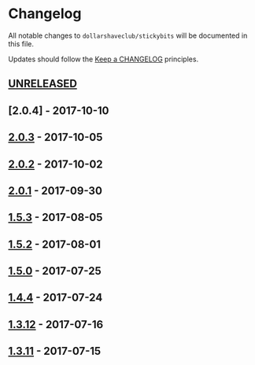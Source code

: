 # Changelog

All notable changes to `dollarshaveclub/stickybits` will be documented in this file.

Updates should follow the [Keep a CHANGELOG](http://keepachangelog.com/) principles.

## [UNRELEASED]

## [2.0.4] - 2017-10-10

## [2.0.3] - 2017-10-05

## [2.0.2] - 2017-10-02

## [2.0.1] - 2017-09-30

## [1.5.3] - 2017-08-05

## [1.5.2] - 2017-08-01

## [1.5.0] - 2017-07-25

## [1.4.4] - 2017-07-24

## [1.3.12] - 2017-07-16

## [1.3.11] - 2017-07-15

[unreleased]: https://github.com/dollarshaveclub/stickybits/compare/2.0.4...HEAD
[2.0.3]: https://github.com/dollarshaveclub/stickybits/compare/2.0.3...2.0.4
[2.0.2]: https://github.com/dollarshaveclub/stickybits/compare/2.0.2...2.0.3
[2.0.1]: https://github.com/dollarshaveclub/stickybits/compare/2.0.1...2.0.2
[1.5.3]: https://github.com/dollarshaveclub/stickybits/compare/1.5.3...2.0.1
[1.5.2]: https://github.com/dollarshaveclub/stickybits/compare/1.5.2...1.5.3
[1.5.0]: https://github.com/dollarshaveclub/stickybits/compare/1.5.0...1.5.2
[1.4.4]: https://github.com/dollarshaveclub/stickybits/compare/1.4.4...1.5.0
[1.3.12]: https://github.com/dollarshaveclub/stickybits/compare/1.3.12...1.4.4
[1.3.11]: https://github.com/dollarshaveclub/stickybits/compare/1.3.11...1.3.12

